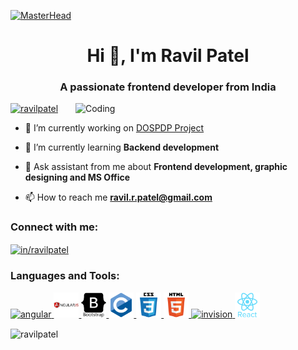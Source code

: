 [![MasterHead](https://img.freepik.com/premium-vector/frontend-development-web-banner-concept-website-interface-improvement-illustration_277904-4428.jpg?w=2000)](https://linkedin.com/in/ravilpatel)
<h1 align="center">Hi 👋, I'm Ravil Patel</h1>
<h3 align="center">A passionate frontend developer from India</h3>
<img align="right" alt="Coding" width="400" src="https://img.freepik.com/premium-vector/cartoon-illustration-boy-with-glasses-working-laptop_835197-5825.jpg?w=826">

<p align="left"> <a href="https://github.com/ryo-ma/github-profile-trophy"><img src="https://github-profile-trophy.vercel.app/?username=ravilpatel" alt="ravilpatel" /></a> </p>

- 🔭 I’m currently working on [DOSPDP Project](https://colonelvyas.org)

- 🌱 I’m currently learning **Backend development**

- 💬 Ask assistant from me about **Frontend development, graphic designing and MS Office**

- 📫 How to reach me **ravil.r.patel@gmail.com**

<h3 align="left">Connect with me:</h3>
<p align="left">
<a href="https://linkedin.com/in/ravilpatel" target="blank"><img align="center" src="https://raw.githubusercontent.com/rahuldkjain/github-profile-readme-generator/master/src/images/icons/Social/linked-in-alt.svg" alt="in/ravilpatel" height="30" width="40" /></a>
</p>

<h3 align="left">Languages and Tools:</h3>
<p align="left"> <a href="https://angular.io" target="_blank" rel="noreferrer"> <img src="https://angular.io/assets/images/logos/angular/angular.svg" alt="angular" width="40" height="40"/> </a> <a href="https://angular.io" target="_blank" rel="noreferrer"> <img src="https://raw.githubusercontent.com/devicons/devicon/master/icons/angularjs/angularjs-original-wordmark.svg" alt="angularjs" width="40" height="40"/> </a> <a href="https://getbootstrap.com" target="_blank" rel="noreferrer"> <img src="https://raw.githubusercontent.com/devicons/devicon/master/icons/bootstrap/bootstrap-plain-wordmark.svg" alt="bootstrap" width="40" height="40"/> </a> <a href="https://www.cprogramming.com/" target="_blank" rel="noreferrer"> <img src="https://raw.githubusercontent.com/devicons/devicon/master/icons/c/c-original.svg" alt="c" width="40" height="40"/> </a> <a href="https://www.w3schools.com/css/" target="_blank" rel="noreferrer"> <img src="https://raw.githubusercontent.com/devicons/devicon/master/icons/css3/css3-original-wordmark.svg" alt="css3" width="40" height="40"/> </a> <a href="https://www.w3.org/html/" target="_blank" rel="noreferrer"> <img src="https://raw.githubusercontent.com/devicons/devicon/master/icons/html5/html5-original-wordmark.svg" alt="html5" width="40" height="40"/> </a> <a href="https://www.invisionapp.com/" target="_blank" rel="noreferrer"> <img src="https://www.vectorlogo.zone/logos/invisionapp/invisionapp-icon.svg" alt="invision" width="40" height="40"/> </a> <a href="https://reactjs.org/" target="_blank" rel="noreferrer"> <img src="https://raw.githubusercontent.com/devicons/devicon/master/icons/react/react-original-wordmark.svg" alt="react" width="40" height="40"/> </a> </p>

<p><img align="center" src="https://github-readme-stats.vercel.app/api/top-langs?username=ravilpatel&show_icons=true&locale=en&layout=compact" alt="ravilpatel" /></p>
